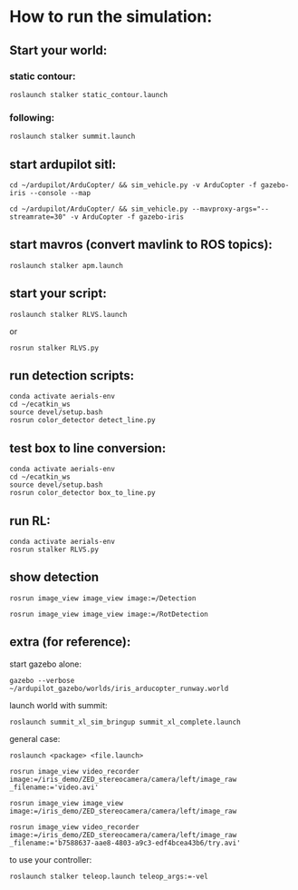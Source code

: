 # How to run the simulation:
## Start your world:
### static contour:
```
roslaunch stalker static_contour.launch
```
### following:
```
roslaunch stalker summit.launch
```
## start ardupilot sitl:
```
cd ~/ardupilot/ArduCopter/ && sim_vehicle.py -v ArduCopter -f gazebo-iris --console --map
```
```
cd ~/ardupilot/ArduCopter/ && sim_vehicle.py --mavproxy-args="--streamrate=30" -v ArduCopter -f gazebo-iris
```
## start mavros (convert mavlink to ROS topics):
```
roslaunch stalker apm.launch
```
## start your script:
```
roslaunch stalker RLVS.launch
```
or
```
rosrun stalker RLVS.py
```
## run detection scripts:
```
conda activate aerials-env
cd ~/ecatkin_ws
source devel/setup.bash
rosrun color_detector detect_line.py
```
## test box to line conversion:
```
conda activate aerials-env
cd ~/ecatkin_ws
source devel/setup.bash
rosrun color_detector box_to_line.py
```
## run RL:
```
conda activate aerials-env
rosrun stalker RLVS.py
```
## show detection
```
rosrun image_view image_view image:=/Detection
```
```
rosrun image_view image_view image:=/RotDetection
```

## extra (for reference):
start gazebo alone:
```
gazebo --verbose ~/ardupilot_gazebo/worlds/iris_arducopter_runway.world
```
launch world with summit:
```
roslaunch summit_xl_sim_bringup summit_xl_complete.launch
```
general case:
```
roslaunch <package> <file.launch>
```
```
rosrun image_view video_recorder image:=/iris_demo/ZED_stereocamera/camera/left/image_raw _filename:='video.avi'
```
```
rosrun image_view image_view image:=/iris_demo/ZED_stereocamera/camera/left/image_raw
```
```
rosrun image_view video_recorder image:=/iris_demo/ZED_stereocamera/camera/left/image_raw _filename:='b7588637-aae8-4803-a9c3-edf4bcea43b6/try.avi'
```
to use your controller: 
```
roslaunch stalker teleop.launch teleop_args:=-vel
```



